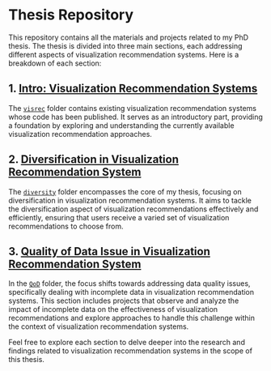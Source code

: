 # Thesis Repository

This repository contains all the materials and projects related to my PhD thesis. The thesis is divided into three main sections, each addressing different aspects of visualization recommendation systems. Here is a breakdown of each section:

## 1. [Intro: Visualization Recommendation Systems](https://github.com/rischanlab/visualization_recommendation_systems)

   The [`visrec`](https://github.com/rischanlab/visualization_recommendation_systems) folder contains existing visualization recommendation systems whose code has been published. It serves as an introductory part, providing a foundation by exploring and understanding the currently available visualization recommendation approaches.

## 2. [Diversification in Visualization Recommendation System](https://github.com/rischanlab/DiVE)

   The [`diversity`](https://github.com/rischanlab/DiVE) folder encompasses the core of my thesis, focusing on diversification in visualization recommendation systems. It aims to tackle the diversification aspect of visualization recommendations effectively and efficiently, ensuring that users receive a varied set of visualization recommendations to choose from.

## 3. [Quality of Data Issue in Visualization Recommendation System](./QoD/)

   In the [`QoD`](./QoD/) folder, the focus shifts towards addressing data quality issues, specifically dealing with incomplete data in visualization recommendation systems. This section includes projects that observe and analyze the impact of incomplete data on the effectiveness of visualization recommendations and explore approaches to handle this challenge within the context of visualization recommendation systems.

Feel free to explore each section to delve deeper into the research and findings related to visualization recommendation systems in the scope of this thesis.
